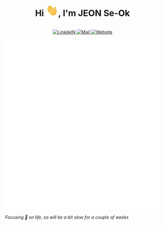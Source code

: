 ﻿<div align="center">
    <div class="brief intro">
        <h1>Hi <img src="https://raw.githubusercontent.com/ABSphreak/ABSphreak/master/gifs/Hi.gif" width="40px" />, I'm JEON Se-Ok</h1>
        <!-- <h3>Interested in Web Programming, Cybersecurity, Startup </h3> </p> -->
    </div>
    <p class="contact me">
        <br/>
        <a href="https://linkedin.com/in/seokj">
            <img alt="LinkdeIN" width="35px" src="https://camo.githubusercontent.com/4a592f7b53f20b0fdd4383e6d49721af0c7d0723202795f3ca0eb9fef526bace/68747470733a2f2f63646e2d69636f6e732e666c617469636f6e2e636f6d2f706e672f3531322f323538352f7072656d69756d2f323538353135382e706e673f746f6b656e3d6578703d313633363930333432307e686d61633d6366353463663837626637303266623837353633343262396562313064343634" />
        </a>
        <a href="mailto:seokj.tech@gmail.com">
            <img alt="Mail" width="35px" src="https://camo.githubusercontent.com/b49980d7a3477760fa9c5f39ce1a57583fe286b0762aba5128a9520345f49a4f/68747470733a2f2f696d6167652e666c617469636f6e2e636f6d2f69636f6e732f706e672f3132382f333338382f333338383231322e706e67" />
        </a>
        <a href="https://seokjeon.github.io">
            <img alt="Website" width="35px" src="https://camo.githubusercontent.com/dc8afb49a87facab1140ed73fab1cd8dcb1ae490221191b96f13c289891e154c/68747470733a2f2f696d6167652e666c617469636f6e2e636f6d2f69636f6e732f706e672f3531322f323330312f323330313238312e706e67" />
        </a>
    </p>

</div>

<img src="https://github.com/seokjeon/seokjeon/blob/master/github-metrics.svg" alt="Metrics">

<br/>

_Focusing 🎯 on life, so will be a bit slow for a couple of weeks_
